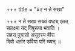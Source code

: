 +++
title = "०२ न ते सखा"

+++
न ते सखा सख्यं वष्ट्य् एतत्  
सलक्ष्मा यद् विषुरूपा भवाति ।  
सहस् पुत्रासो असुरस्य वीरा  
दिवो धर्तार उर्विया परि ख्यन् ॥